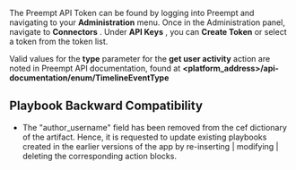 [comment]: # " File: README.md"
[comment]: # "  Copyright (c) 2019-2022 Splunk Inc."
[comment]: # ""
[comment]: # "Licensed under the Apache License, Version 2.0 (the 'License');"
[comment]: # "you may not use this file except in compliance with the License."
[comment]: # "You may obtain a copy of the License at"
[comment]: # ""
[comment]: # "    http://www.apache.org/licenses/LICENSE-2.0"
[comment]: # ""
[comment]: # "Unless required by applicable law or agreed to in writing, software distributed under"
[comment]: # "the License is distributed on an 'AS IS' BASIS, WITHOUT WARRANTIES OR CONDITIONS OF ANY KIND,"
[comment]: # "either express or implied. See the License for the specific language governing permissions"
[comment]: # "and limitations under the License."
[comment]: # ""
The Preempt API Token can be found by logging into Preempt and navigating to your **Administration**
menu. Once in the Administration panel, navigate to **Connectors** . Under **API Keys** , you can
**Create Token** or select a token from the token list.

Valid values for the **type** parameter for the **get user activity** action are noted in Preempt
API documentation, found at **\<platform_address>/api-documentation/enum/TimelineEventType**

## Playbook Backward Compatibility

-   The "author_username" field has been removed from the cef dictionary of the artifact. Hence, it
    is requested to update existing playbooks created in the earlier versions of the app by
    re-inserting | modifying | deleting the corresponding action blocks.
